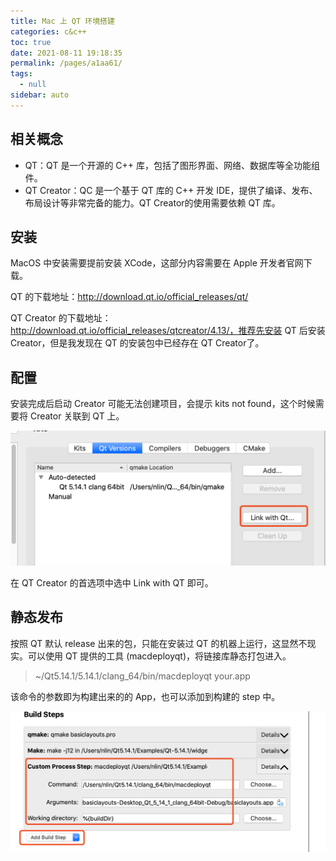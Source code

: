 ```yaml
---
title: Mac 上 QT 环境搭建
categories: c&c++
toc: true
date: 2021-08-11 19:18:35
permalink: /pages/a1aa61/
tags: 
  - null
sidebar: auto
---
```




## 相关概念



- QT：QT 是一个开源的 C++ 库，包括了图形界面、网络、数据库等全功能组件。
- QT Creator：QC 是一个基于 QT 库的 C++ 开发 IDE，提供了编译、发布、布局设计等非常完备的能力。QT Creator的使用需要依赖 QT 库。



##  安装



MacOS 中安装需要提前安装 XCode，这部分内容需要在 Apple 开发者官网下载。

QT 的下载地址：http://download.qt.io/official_releases/qt/ 

QT Creator 的下载地址： http://download.qt.io/official_releases/qtcreator/4.13/，推荐先安装 QT 后安装 Creator，但是我发现在 QT 的安装包中已经存在 QT Creator了。



## 配置

安装完成后启动 Creator 可能无法创建项目，会提示 kits not found，这个时候需要将 Creator 关联到 QT 上。

<img src="qt-environment-setting/image-20201203231941529.png" alt="image-20201203231941529" style="zoom:50%;" />



在 QT Creator 的首选项中选中 Link with QT 即可。



## 静态发布

按照 QT 默认 release 出来的包，只能在安装过 QT  的机器上运行，这显然不现实。可以使用 QT 提供的工具 (macdeployqt)，将链接库静态打包进入。

> ~/Qt5.14.1/5.14.1/clang_64/bin/macdeployqt your.app

该命令的参数即为构建出来的的 App，也可以添加到构建的 step 中。

<img src="qt-environment-setting/image-20201203232623160.png" alt="image-20201203232623160" style="zoom:50%;" />



